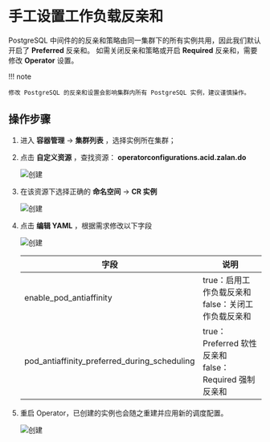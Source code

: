 # 手工设置工作负载反亲和

PostgreSQL 中间件的的反亲和策略由同一集群下的所有实例共用，因此我们默认开启了 __Preferred__  反亲和。
如需关闭反亲和策略或开启 __Required__  反亲和，需要修改 __Operator__  设置。

!!! note

    修改 PostgreSQL 的反亲和设置会影响集群内所有 PostgreSQL 实例，建议谨慎操作。

## 操作步骤

1. 进入 __容器管理__  -> __集群列表__ ，选择实例所在集群；

1. 点击 __自定义资源__ ，查找资源： __operatorconfigurations.acid.zalan.do__ 

    ![创建](https://docs.daocloud.io/daocloud-docs-images/docs/zh/docs/middleware/postgresql/images/antiaff01.png)

1. 在该资源下选择正确的 __命名空间__  -> __CR 实例__ 

    ![创建](https://docs.daocloud.io/daocloud-docs-images/docs/zh/docs/middleware/postgresql/images/antiaff02.png)

1. 点击 __编辑 YAML__ ，根据需求修改以下字段

    ![创建](https://docs.daocloud.io/daocloud-docs-images/docs/zh/docs/middleware/postgresql/images/antiaff03.png)

    | 字段                                           | 说明                                               |
    | -------------------------------------------- | -------------------------------------------- |
    | enable_pod_antiaffinity                      | true：启用工作负载反亲和<br>false：关闭工作负载反亲和            |
    | pod_antiaffinity_preferred_during_scheduling | true：Preferred 软性反亲和<br>false：Required 强制反亲和 |

1. 重启 Operator，已创建的实例也会随之重建并应用新的调度配置。

    ![创建](https://docs.daocloud.io/daocloud-docs-images/docs/zh/docs/middleware/postgresql/images/antiaff04.png)
